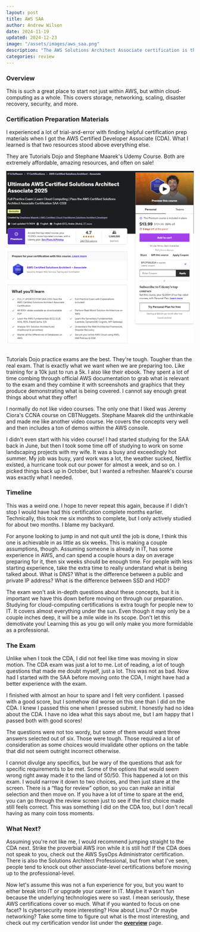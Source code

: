 ```yaml
---
layout: post
title: AWS SAA
author: Andrew Wilson
date: 2024-11-19
updated: 2024-12-23
image: "/assets/images/aws_saa.png"
description: "The AWS Solutions Architect Associate certification is the easiest of the associate-level certifications. Besides the Cloud Practitioner certification, this is the best place to start getting certified in AWS. The exam for it will expect us to know which solution is the best option given the business requirements. This can lead to some difficultly on exam day as the best solution on the table might not be the correct answer."
categories: review
---
```

<h3>Overview</h3>
<p>This is such a great place to start not just within AWS, but within cloud-computing as a whole. This covers storage, networking, scaling, disaster recovery, security, and more.</p>
<h3>Certification Preparation Materials</h3>
<p>I experienced a lot of trial-and-error with finding helpful certification prep materials when I got the AWS Certified Developer Associate (CDA). What I learned is that two resources stood above everything else.</p>
<p>They are Tutorials Dojo and Stephane Maarek's Udemy Course. Both are extremely affordable, amazing resources, and often on sale!</p>
<div class="blog-post-image">
<img src="/assets/images/maarek.png" class="img-responsive" alt="Post Image">
</div>
<br>
<p>Tutorials Dojo practice exams are the best. They're tough. Tougher than the real exam. That is exactly what we want when we are preparing too. Like training for a 10k just to run a 5k. I also like their ebook. They spent a lot of time combing through official AWS documentation to grab what is relevant to the exam and they combine it with screenshots and graphics that they produce demonstrating what is being covered. I cannot say enough great things about what they offer!</p>
<p>I normally do not like video courses. The only one that I liked was Jeremy Ciora's CCNA course on CBTNuggets. Stephane Maarek did the unthinkable and made me like another video course. He covers the concepts very well and then includes a ton of demos within the AWS console.</p>
<p>I didn't even start with his video course! I had started studying for the SAA back in June, but then I took some time off of studying to work on some landscaping projects with my wife. It was a busy and exceedingly hot summer. My job was busy, yard work was a lot, the weather sucked, Netflix existed, a hurricane took out our power for almost a week, and so on. I picked things back up in October, but I wanted a refresher. Maarek's course was exactly what I needed.</p>
<h3>Timeline</h3>
<p>This was a weird one. I hope to never repeat this again, because if I didn't stop I would have had this certification complete months earlier. Technically, this took me six months to complete, but I only actively studied for about two months. I blame my backyard.</p>
<p>For anyone looking to jump in and not quit until the job is done, I think this one is achievable in as little as six weeks. This is making a couple assumptions, though. Assuming someone is already in IT, has some experience in AWS, and can spend a couple hours a day on average preparing for it, then six weeks should be enough time. For people with less starting experience, take the extra time to really understand what is being talked about. What is DNS? What is the difference between a public and private IP address? What is the difference between SSD and HDD?</p>
<p>The exam won't ask in-depth questions about these concepts, but it is important we have this down before moving on through our preparation. Studying for cloud-computing certifications is extra tough for people new to IT. It covers almost everything under the sun. Even though it may only be a couple inches deep, it will be a mile wide in its scope. Don't let this demotivate you! Learning this as you go will only make you more formidable as a professional.</p>
<h3>The Exam</h3>
<p>Unlike when I took the CDA, I did not feel like time was moving in slow motion. The CDA exam was just a lot to me. Lot of reading, a lot of tough questions that made me doubt myself, just a lot. This was not as bad. Now had I started with the SAA before moving onto the CDA, I might have had a better experience with the exam.</p>
<p>I finished with almost an hour to spare and I felt very confident. I passed with a good score, but I somehow did worse on this one than I did on the CDA. I knew I passed this one when I pressed submit. I honestly had no idea about the CDA. I have no idea what this says about me, but I am happy that I passed both with good scores!</p>
<p>The questions were not too wordy, but some of them would want three answers selected out of six. Those were tough. Those required a lot of consideration as some choices would invalidate other options on the table that did not seem outright incorrect otherwise.</p>
<p>I cannot divulge any specifics, but be wary of the questions that ask for specific requirements to be met. Some of the options that would seem wrong right away made it to the land of 50/50. This happened a lot on this exam. I would narrow it down to two choices, and then just stare at the screen. There is a “flag for review” option, so you can make an initial selection and then move on. If you have a lot of time to spare at the end, you can go through the review screen just to see if the first choice made still feels correct. This was something I did on the CDA too, but I don't recall having as many coin toss moments.</p>
<h3>What Next?</h3>
<p>Assuming you're not like me, I would recommend jumping straight to the CDA next. Strike the proverbial AWS iron while it is still hot! If the CDA does not speak to you, check out the AWS SysOps Administrator certification. There is also the Solutions Architect Professional, but from what I've seen, people tend to knock out other associate-level certifications before moving up to the professional-level.</p>
<p>Now let's assume this was not a fun experience for you, but you want to either break into IT or upgrade your career in IT. Maybe it wasn't fun because the underlying technologies were so vast. I mean seriously, these AWS certifications cover so much. What if you wanted to focus on one facet? Is cybersecurity more interesting? How about Linux? Or maybe networking? Take some time to figure out what is the most interesting, and check out my certification vendor list under the <a href="overview.html"><strong>overview</strong></a> page.</p>